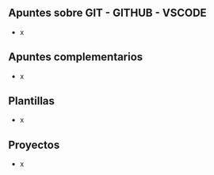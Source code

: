 ## Apuntes sobre GIT - GITHUB - VSCODE

- x

## Apuntes complementarios

- x

## Plantillas

- x

## Proyectos

- x